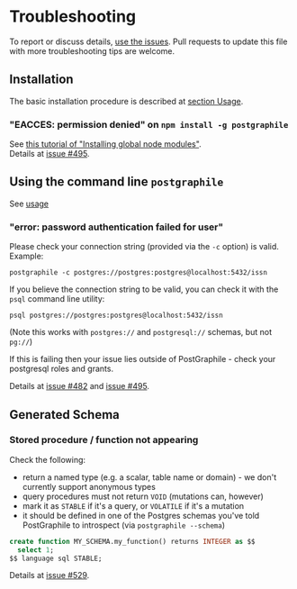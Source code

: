 # Troubleshooting

To report or discuss details, [use the issues](https://github.com/graphile/postgraphile/issues). Pull requests to update this file with more troubleshooting tips are welcome.

## Installation

The basic installation procedure is described at [section Usage](README.md#usage).

### "EACCES: permission denied" on `npm install -g postgraphile`

See [this tutorial of "Installing global node modules"](<https://github.com/nodeschool/discussions/wiki/Installing-global-node-modules-(Linux-and-Mac)>).  
Details at [issue #495](https://github.com/graphile/postgraphile/issues/495).

## Using the command line `postgraphile`

See [usage](README.md#usage)

### "error: password authentication failed for user"

Please check your connection string (provided via the `-c` option) is valid. Example:

```
postgraphile -c postgres://postgres:postgres@localhost:5432/issn
```

If you believe the connection string to be valid, you can check it with the `psql` command line utility:

```
psql postgres://postgres:postgres@localhost:5432/issn
```

(Note this works with `postgres://` and `postgresql://` schemas, but not `pg://`)

If this is failing then your issue lies outside of PostGraphile - check your postgresql roles and grants.

Details at [issue #482](https://github.com/graphile/postgraphile/issues/482) and [issue #495](https://github.com/graphile/postgraphile/issues/495).

## Generated Schema

### Stored procedure / function not appearing

Check the following:

* return a named type (e.g. a scalar, table name or domain) - we don't currently support anonymous types
* query procedures must not return `VOID` (mutations can, however)
* mark it as `STABLE` if it's a query, or `VOLATILE` if it's a mutation
* it should be defined in one of the Postgres schemas you've told PostGraphile to introspect (via `postgraphile --schema`)

```sql
create function MY_SCHEMA.my_function() returns INTEGER as $$
  select 1;
$$ language sql STABLE;
```

Details at [issue #529](https://github.com/graphile/postgraphile/issues/529).
